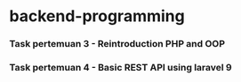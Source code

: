 # backend-programming

### Task pertemuan 3 - Reintroduction PHP and OOP

### Task pertemuan 4 - Basic REST API using laravel 9
